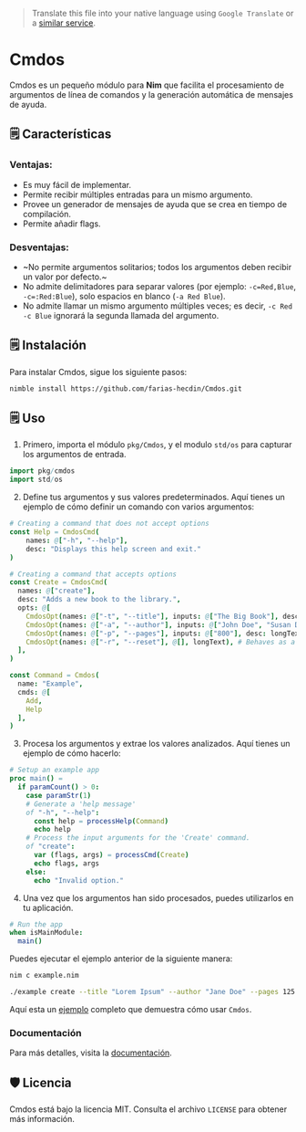 > Translate this file into your native language using `Google Translate` or a [similar service](https://immersivetranslate.com).

# Cmdos

Cmdos es un pequeño módulo para **Nim** que facilita el procesamiento de argumentos de línea de comandos y la generación automática de mensajes de ayuda.

## 🗒️ Características

### Ventajas:

* Es muy fácil de implementar.
* Permite recibir múltiples entradas para un mismo argumento.
* Provee un generador de mensajes de ayuda que se crea en tiempo de compilación.
* Permite añadir flags.

### Desventajas:

* ~No permite argumentos solitarios; todos los argumentos deben recibir un valor por defecto.~
* No admite delimitadores para separar valores (por ejemplo: `-c=Red,Blue`, `-c=:Red:Blue`), solo espacios en blanco (`-a Red Blue`).
* No admite llamar un mismo argumento múltiples veces; es decir, `-c Red -c Blue` ignorará la segunda llamada del argumento.

## 🗒️ Instalación

Para instalar Cmdos, sigue los siguiente pasos:

```sh
nimble install https://github.com/farias-hecdin/Cmdos.git
```

## 🗒️ Uso

1. Primero, importa el módulo `pkg/Cmdos`, y el modulo `std/os` para capturar los argumentos de entrada.

```nim
import pkg/cmdos
import std/os
```

2. Define tus argumentos y sus valores predeterminados. Aquí tienes un ejemplo de cómo definir un comando con varios argumentos:

```nim
# Creating a command that does not accept options
const Help = CmdosCmd(
    names: @["-h", "--help"],
    desc: "Displays this help screen and exit."
)

# Creating a command that accepts options
const Create = CmdosCmd(
  names: @["create"],
  desc: "Adds a new book to the library.",
  opts: @[
    CmdosOpt(names: @["-t", "--title"], inputs: @["The Big Book"], desc: "The title of the book.", label: "<name>"),
    CmdosOpt(names: @["-a", "--author"], inputs: @["John Doe", "Susan Dek"], desc:"Adds a new book to the library.", label: "<names>"),
    CmdosOpt(names: @["-p", "--pages"], inputs: @["800"], desc: longText, label: "<number>"),
    CmdosOpt(names: @["-r", "--reset"], @[], longText), # Behaves as a flag if no input is given.
  ],
)
```

```nim
const Command = Cmdos(
  name: "Example",
  cmds: @[
    Add,
    Help
  ],
)
```

3. Procesa los argumentos y extrae los valores analizados. Aquí tienes un ejemplo de cómo hacerlo:

```nim
# Setup an example app
proc main() =
  if paramCount() > 0:
    case paramStr(1)
    # Generate a 'help message'
    of "-h", "--help":
      const help = processHelp(Command)
      echo help
    # Process the input arguments for the 'Create' command.
    of "create":
      var (flags, args) = processCmd(Create)
      echo flags, args
    else:
      echo "Invalid option."
```

4. Una vez que los argumentos han sido procesados, puedes utilizarlos en tu aplicación.

```nim
# Run the app
when isMainModule:
  main()
```

Puedes ejecutar el ejemplo anterior de la siguiente manera:

```sh
nim c example.nim
```

```sh
./example create --title "Lorem Ipsum" --author "Jane Doe" --pages 125
```

Aquí esta un [ejemplo](./test/example.nim) completo que demuestra cómo usar `Cmdos`.

### Documentación

Para más detalles, visita la [documentación](docs/guides.md).

## 🛡️ Licencia

Cmdos está bajo la licencia MIT. Consulta el archivo `LICENSE` para obtener más información.
